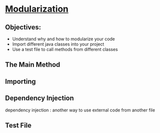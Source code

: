 # [Modularization](https://login.codingdojo.com/m/315/9299/62841)


## Objectives:
- Understand why and how to modularize your code
- Import different java classes into your project
- Use a test file to call methods from different classes


## The Main Method


## Importing


## Dependency Injection

dependency injection
: another way to use external code from another file


## Test File